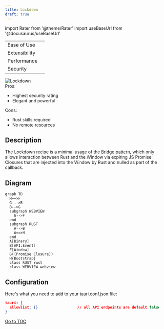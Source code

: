 ```yaml
---
title: Lockdown
draft: true
---
```


import Rater from '@theme/Rater'
import useBaseUrl from '@docusaurus/useBaseUrl'

<div className=row>
  <div className=col col--4>
    <table>
      <tr>
        <td>Ease of Use</td>
        <td><Rater value=2/></td>
      </tr>
      <tr>
        <td>Extensibility</td>
        <td><Rater value=4/></td>
      </tr>
      <tr>
        <td>Performance</td>
        <td><Rater value=5/></td>
      </tr>
      <tr>
        <td>Security</td>
        <td><Rater value=5 /></td>
      </tr>
    </table>
  </div>
  <div className=col col--4 pattern-logo>
    <img src={useBaseUrl('img/recipes/Lockdown.svg')} alt=Lockdown />
  </div>
  <div className=col col--4>
    Pros:
    <ul>
      <li>Highest security rating</li>
      <li>Elegant and powerful</li>
    </ul>
    Cons:
    <ul>
      <li>Rust skills required</li>
      <li>No remote resources</li>
    </ul>
  </div>
</div>

## Description

The Lockdown recipe is a minimal usage of the [Bridge pattern](./bridge), which only allows interaction between Rust and the Window via expiring JS Promise Closures that are injected into the Window by Rust and nulled as part of the callback.

## Diagram

```mermaid
graph TD
  H==>F
  G-.->B
  B-->G
  subgraph WEBVIEW
    G-->F
  end
  subgraph RUST
    A-->B
    A==>H
  end
  A[Binary]
  B[API:Event]
  F[Window]
  G((Promise Closure))
  H{Bootstrap}
  class RUST rust
  class WEBVIEW webview
```

## Configuration

Here's what you need to add to your tauri.conf.json file:

```json
tauri: {
  allowlist: {}                  // all API endpoints are default false
}
```
<span style='float: footnote;'><a href="../../../index.html#toc">Go to TOC</a></span>
